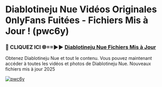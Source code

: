 # Diablotineju Nue Vidéos Originales 0nlyFans Fuitées - Fichiers Mis à Jour ! (pwc6y)

<h3>🔴 CLIQUEZ ICI 🌐==►► <a href="https://tinyurl.com/2pmr4ezf" rel="nofollow">Diablotineju Nue Fichiers Mis à Jour</a></h3>

Obtenez Diablotineju Nue et tout le contenu. Vous pouvez maintenant accéder à toutes les vidéos et photos de Diablotineju Nue. Nouveaux fichiers mis à jour 2025

[![pwc6y](https://i.imgur.com/6SNvagu.gif)](https://tinyurl.com/2pmr4ezf)
